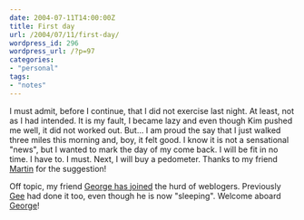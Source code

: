 ```yaml
---
date: 2004-07-11T14:00:00Z
title: First day
url: /2004/07/11/first-day/
wordpress_id: 296
wordpress_url: /?p=97
categories:
- "personal"
tags:
- "notes"
---
```


I must admit, before I continue, that I did not exercise last night.  At least, not as I had intended. It is my fault, I became lazy and even though Kim pushed me well, it did not worked out. But... I am proud the say that I just walked three miles this morning and, boy, it felt good. I know it is not a sensational "news", but I wanted to mark the day of my come back. I will be fit in no time. I have to. I must. Next, I will buy a pedometer. Thanks to my friend <a href="http://www.edulon.co.uk/" title="Renaissance Education, the best there is.">Martin</a> for the suggestion!

Off topic, my friend <a href="http://george.tsiokos.com/" title="His weblog">George has joined</a> the hurd of weblogers. Previously <a href="http://www.geeworld.com/" title="Geeworld">Gee</a> had done it too, even though he is now "sleeping". Welcome aboard <a href="http://george.tsiokos.com/" title="weblog">George</a>!
